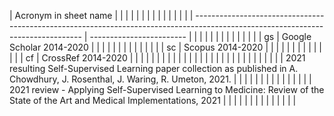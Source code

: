 | ﻿Acronym in sheet name                                                                                                           |                          |  |  |  |  |  |  |  |  |  |  |  |  |
| -------------------------------------------------------------------------------------------------------------------------------- | ------------------------ |  |  |  |  |  |  |  |  |  |  |  |  |
| gs                                                                                                                               | Google Scholar 2014-2020 |  |  |  |  |  |  |  |  |  |  |  |  |
| sc                                                                                                                               | Scopus 2014-2020         |  |  |  |  |  |  |  |  |  |  |  |  |
| cf                                                                                                                               | CrossRef 2014-2020       |  |  |  |  |  |  |  |  |  |  |  |  |
|                                                                                                                                  |                          |  |  |  |  |  |  |  |  |  |  |  |  |
| 2021 resulting Self-Supervised Learning paper collection as published in A. Chowdhury, J. Rosenthal, J. Waring, R. Umeton, 2021. |                          |  |  |  |  |  |  |  |  |  |  |  |  |
| 2021 review - Applying Self-Supervised Learning to Medicine: Review of the State of the Art and Medical Implementations, 2021    |                          |  |  |  |  |  |  |  |  |  |  |  |  |
